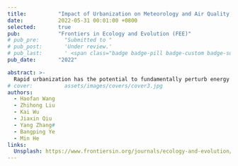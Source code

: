 ```yaml
---
title:          "Impact of Urbanization on Meteorology and Air Quality in Chengdu, a Basin City of Southwestern China"
date:           2022-05-31 00:01:00 +0800
selected:       true
pub:            "Frontiers in Ecology and Evolution (FEE)"
# pub_pre:        "Submitted to "
# pub_post:       'Under review.'
# pub_last:       ' <span class="badge badge-pill badge-custom badge-success">Spotlight</span>'
pub_date:       "2022"

abstract: >-
  Rapid urbanization has the potential to fundamentally perturb energy budget and alter urban air quality. While it is clear that urban meteorological parameters are sensitive to urbanization-induced changes in landscapes, a gap exists in our knowledge about how changes in land use and land cover affect the dynamics of urban air quality. Herein, we simulated a severe O<sub>3<\sub> episode (10–16 July 2017) and a highly polluted PM<sub>2.5<\sub> episode (25–30 December 2017) and assessed the changes of meteorological phenomenon and evolution of air pollutants induced by urbanization. We found that the urban expansion area (i.e., land use transition from natural to urban surfaces between 2000 and 2017, UEA) has a significant increase in nocturnal 2-m temperature (T2) with maximum values reaching 3 and 4°C in summer and winter, respectively. In contrast, UEA experienced cooling in the daytime with stronger reductions of T2 in winter than in summer. The T2 variability is primarily attributed to the intense thermal inertia and high heat capacity of the urban canopy and the shadowing effect caused by urbanization. Owing to increased surface roughness and decreased surface albedo as well as shadowing effects, the ventilation index (VI) of UEA increased up to 1,200 m<sup>2<\sup>/s in winter while decreased up to 950 m<sup>2<\sup>/s in summer. Changes in meteorological phenomenon alter physical and chemical processes associated with variations in PM<sub>2.5<\sub> and O<sub>3<\sub> concentrations. Urbanization leads to enhanced vertical advection process and weakened aerosol production, subsequently causing PM<sub>2.5<\sub> levels to decrease by 33.2 μg/m<sup>3<\sup> during the day and 4.6 μg/m<sup>3<\sup> at night, respectively. Meanwhile, O<sub>3<\sub> levels increased by 61.4 μg/m<sup>3<\sup> at 20:00 due to the reduction of horizontal advection induced by urbanization, while O<sub>3<\sub> concentrations changed insignificantly at other times. This work provides valuable insights into the effects of urbanization on urban meteorology and air quality over typical megacities, which support informed decision-making for urban heat and air pollution mitigation.
# cover:          assets/images/covers/cover3.jpg
authors:
  - Haofan Wang
  - Zhihong Liu
  - Kai Wu
  - Jiaxin Qiu
  - Yang Zhang#
  - Bangping Ye
  - Min He
links:
  Unsplash: https://www.frontiersin.org/journals/ecology-and-evolution/articles/10.3389/fevo.2022.845801/full
---
```

